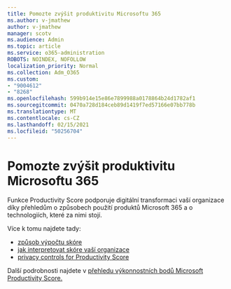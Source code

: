 ```yaml
---
title: Pomozte zvýšit produktivitu Microsoftu 365
ms.author: v-jmathew
author: v-jmathew
manager: scotv
ms.audience: Admin
ms.topic: article
ms.service: o365-administration
ROBOTS: NOINDEX, NOFOLLOW
localization_priority: Normal
ms.collection: Adm_O365
ms.custom:
- "9004612"
- "8268"
ms.openlocfilehash: 599b914e15e86e7899988a0178864b24d1782af1
ms.sourcegitcommit: 0470a728d184ceb89d1419f7ed57166e07bb778b
ms.translationtype: MT
ms.contentlocale: cs-CZ
ms.lasthandoff: 02/15/2021
ms.locfileid: "50256704"
---
```

# <a name="help-improve-microsoft-365-productivity"></a>Pomozte zvýšit produktivitu Microsoftu 365

Funkce Productivity Score podporuje digitální transformaci vaší organizace díky přehledům o způsobech použití produktů Microsoft 365 a o technologiích, které za nimi stojí.

Více k tomu najdete tady:

- [způsob výpočtu skóre](https://docs.microsoft.com/microsoft-365/admin/productivity/productivity-score)
- [jak interpretovat skóre vaší organizace](https://docs.microsoft.com/microsoft-365/admin/productivity/productivity-score)
- [privacy controls for Productivity Score](https://docs.microsoft.com/microsoft-365/admin/productivity/privacy)

Další podrobnosti najdete v [přehledu výkonnostních bodů Microsoft Productivity Score.](https://docs.microsoft.com/microsoft-365/admin/productivity/productivity-score)
